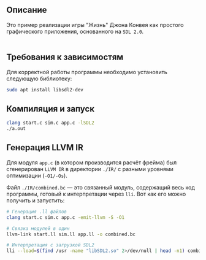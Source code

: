 ## Описание
Это пример реализации игры "Жизнь" Джона Конвея как простого графического приложения, основанного на `SDL 2.0`.
<br><br>

## Требования к зависимостям
Для корректной работы программы необходимо установить следующую библиотеку:
```bash
sudo apt install libsdl2-dev
```

## Компиляция и запуск
```bash
clang start.c sim.c app.c -lSDL2
./a.out
```

## Генерация LLVM IR
Для модуля `app.c` (в котором производится расчёт фрейма) был сгенерирован  `LLVM IR` в директории `./IR/` с разными уровнями оптимизации (`-O1/-Os`).

Файл `./IR/combined.bc` — это связанный модуль, содержащий весь код программы, готовый к интерпретации через `lli`. Вот как его можно получить и запустить:

```bash
# Генерация .ll файлов
clang start.c sim.c app.c -emit-llvm -S -O1
```
```bash
# Связка модулей в один
llvm-link start.ll sim.ll app.ll -o combined.bc
```
```bash
# Интерпретация с загрузкой SDL2
lli --load=$(find /usr -name "libSDL2.so" 2>/dev/null | head -n1) combined.bc
```
